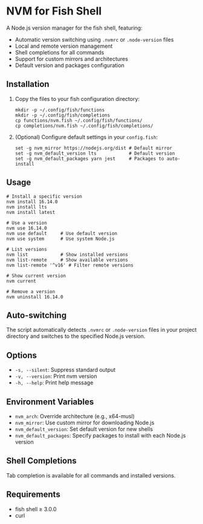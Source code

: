 # NVM for Fish Shell

A Node.js version manager for the fish shell, featuring:

- Automatic version switching using `.nvmrc` or `.node-version` files
- Local and remote version management
- Shell completions for all commands
- Support for custom mirrors and architectures
- Default version and packages configuration

## Installation

1. Copy the files to your fish configuration directory:
   ```fish
   mkdir -p ~/.config/fish/functions
   mkdir -p ~/.config/fish/completions
   cp functions/nvm.fish ~/.config/fish/functions/
   cp completions/nvm.fish ~/.config/fish/completions/
   ```

2. (Optional) Configure default settings in your `config.fish`:
   ```fish
   set -g nvm_mirror https://nodejs.org/dist # Default mirror
   set -g nvm_default_version lts            # Default version
   set -g nvm_default_packages yarn jest     # Packages to auto-install
   ```

## Usage

```fish
# Install a specific version
nvm install 16.14.0
nvm install lts
nvm install latest

# Use a version
nvm use 16.14.0
nvm use default     # Use default version
nvm use system      # Use system Node.js

# List versions
nvm list            # Show installed versions
nvm list-remote     # Show available versions
nvm list-remote '^v16' # Filter remote versions

# Show current version
nvm current

# Remove a version
nvm uninstall 16.14.0
```

## Auto-switching

The script automatically detects `.nvmrc` or `.node-version` files in your project directory and switches to the specified Node.js version.

## Options

- `-s, --silent`: Suppress standard output
- `-v, --version`: Print nvm version
- `-h, --help`: Print help message

## Environment Variables

- `nvm_arch`: Override architecture (e.g., x64-musl)
- `nvm_mirror`: Use custom mirror for downloading Node.js
- `nvm_default_version`: Set default version for new shells
- `nvm_default_packages`: Specify packages to install with each Node.js version

## Shell Completions

Tab completion is available for all commands and installed versions.

## Requirements

- fish shell ≥ 3.0.0
- curl
